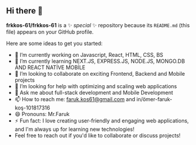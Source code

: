 ## Hi there 👋


**frkkos-61/frkkos-61** is a ✨ _special_ ✨ repository because its `README.md` (this file) appears on your GitHub profile.

Here are some ideas to get you started:

- 🔭 I’m currently working on Javascript, React, HTML, CSS, BS
- 🌱 I’m currently learning NEXT.JS, EXPRESS.JS, NODE.JS, MONGO.DB AND REACT NATİVE MOBİLE 
- 👯 I’m looking to collaborate on exciting Frontend, Backend and Mobile projects
- 🤔 I’m looking for help with optimizing and scaling web applications
- 💬 Ask me about full-stack development and Mobile Development
- 📫 How to reach me: faruk.kos61@gmail.com and in/ömer-faruk-koş-101817316
- 😄 Pronouns: Mr.Faruk 
- ⚡ Fun fact: I love creating user-friendly and engaging web applications, and I'm always up for learning new technologies!
- Feel free to reach out if you'd like to collaborate or discuss projects!

